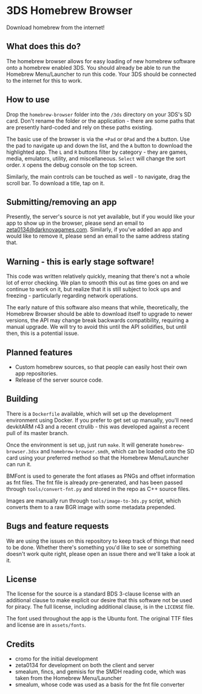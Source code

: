 # 3DS Homebrew Browser

Download homebrew from the internet!

## What does this do?

The homebrew browser allows for easy loading of new homebrew software onto a
homebrew enabled 3DS. You should already be able to run the Homebrew
Menu/Launcher to run this code. Your 3DS should be connected to the internet for
this to work.

## How to use

Drop the `homebrew-browser` folder into the `/3ds` directory on your 3DS's SD
card. Don't rename the folder or the application - there are some paths that are
presently hard-coded and rely on these paths existing.

The basic use of the browser is via the `+Pad` or `OPad` and the `A` button. Use
the pad to navigate up and down the list, and the `A` button to download the
highlighted app. The `L` and `R` buttons filter by category - they are games,
media, emulators, utility, and miscellaneous. `Select` will change the sort
order. `X` opens the debug console on the top screen.

Similarly, the main controls can be touched as well - to navigate, drag the
scroll bar. To download a title, tap on it.

## Submitting/removing an app

Presently, the server's source is not yet available, but if you would like your
app to show up in the browser, please send an email to
zeta0134@darknovagames.com. Similarly, if you've added an app and would like to
remove it, please send an email to the same address stating that.

## Warning - this is early stage software!

This code was written relatively quickly, meaning that there's not a whole lot
of error checking. We plan to smooth this out as time goes on and we continue
to work on it, but realize that it is still subject to lock ups and freezing -
particularly regarding network operations.

The early nature of this software also means that while, theoretically, the
Homebrew Browser should be able to download itself to upgrade to newer versions,
the API may change break backwards compatibility, requiring a manual upgrade. We
will try to avoid this until the API solidifies, but until then, this is a
potential issue.

## Planned features

* Custom homebrew sources, so that people can easily host their own app
  repositories.
* Release of the server source code.

## Building

There is a `Dockerfile` available, which will set up the development environment
using Docker. If you prefer to get set up manually, you'll need devkitARM r43
and a recent ctrulib - this was developed against a recent pull of its master
branch.

Once the environment is set up, just run `make`. It will generate
`homebrew-browser.3dsx` and `homebrew-browser.smdh`, which can be loaded onto
the SD card using your preferred method so that the Homebrew Menu/Launcher can
run it.

BMFont is used to generate the font atlases as PNGs and offset information as
fnt files. The fnt file is already pre-generated, and has been passed through
`tools/convert-fnt.py` and stored in the repo as C++ source files.

Images are manually run through `tools/image-to-3ds.py` script, which converts
them to a raw BGR image with some metadata prepended.

## Bugs and feature requests

We are using the issues on this repository to keep track of things that need to
be done. Whether there's something you'd like to see or something doesn't work
quite right, please open an issue there and we'll take a look at it.

## License

The license for the source is a standard BDS 3-clause license with an additional
clause to make explicit our desire that this software not be used for piracy.
The full license, including additional clause, is in the `LICENSE` file.

The font used throughout the app is the Ubuntu font. The original TTF files and
license are in `assets/fonts`.

## Credits

* cromo for the initial development
* zeta0134 for development on both the client and server
* smealum, fincs, and gemisis for the SMDH reading code, which was taken from
  the Homebrew Menu/Launcher
* smealum, whose code was used as a basis for the fnt file converter
